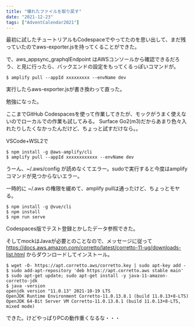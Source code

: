 ```yaml
---
title: "壊れたファイルを取り戻す"
date: "2021-12-23"
tags: ["AdventCalendar2021"]
---
```


最初に試したチュートリアルもCodespaceでやってたのを思い出して、まだ残っていたのでaws-exporter.jsを持ってくることができた。

で、aws_appsync_graphqlEndpoint はAWSコンソールから確認できるだろう、と見に行ったら、バックエンドの設定をもってくるっぽいコマンドが。
```
$ amplify pull --appId xxxxxxxxx --envName dev
```
実行したらaws-exporter.jsが書き換わって直った。

勉強になった。

ここまでGitHub Codespacesを使って作業してきたが、モックがうまく使えないのでローカルでの作業も試してみる。
Surface Go2(m3)だからあまり色々入れたりしたくなかったんだけど、ちょっと試すだけなら。。

VSCode+WSL2で
```
$ npm install -g @aws-amplify/cli
$ amplify pull --appId xxxxxxxxxxxx --envName dev
```
うーん、~/.aws/config が読めなくてエラー。sudoで実行すると今度はamplifyコマンドが見つからないエラー。

一時的に ~/.aws の権限を緩めて、amplify pullは通ったけど、ちょっとモヤる。

```
$ npm install -g @vue/cli
$ npm install
$ npm run serve
```
Codespaces版でテスト登録とかしたデータ参照できた。

そしてmockはJavaが必要とのことなので、メッセージに従って https://docs.aws.amazon.com/corretto/latest/corretto-11-ug/downloads-list.html からダウンロードしてインストール。
```
$ wget -O- https://apt.corretto.aws/corretto.key | sudo apt-key add - 
$ sudo add-apt-repository 'deb https://apt.corretto.aws stable main'
$ sudo apt-get update; sudo apt-get install -y java-11-amazon-corretto-jdk 
$ java -version
openjdk version "11.0.13" 2021-10-19 LTS
OpenJDK Runtime Environment Corretto-11.0.13.8.1 (build 11.0.13+8-LTS)
OpenJDK 64-Bit Server VM Corretto-11.0.13.8.1 (build 11.0.13+8-LTS, mixed mode)
```

できた。けどやっぱりPCの動作重くなるな・・・
